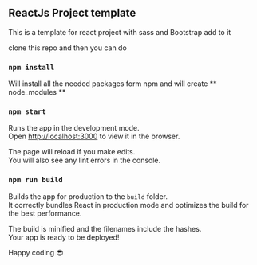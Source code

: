 ## ReactJs Project template 

This is a template for react project with  sass and  Bootstrap add to it

clone this repo and then you can do

### `npm install`

Will install all the needed packages form npm and will create ** node_modules **


### `npm start`

Runs the app in the development mode.<br />
Open [http://localhost:3000](http://localhost:3000) to view it in the browser.

The page will reload if you make edits.<br />
You will also see any lint errors in the console.


### `npm run build`

Builds the app for production to the `build` folder.<br />
It correctly bundles React in production mode and optimizes the build for the best performance.

The build is minified and the filenames include the hashes.<br />
Your app is ready to be deployed!

Happy coding 😎
